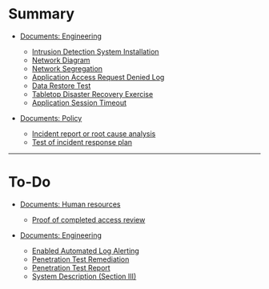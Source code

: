 # Summary

- [Documents: Engineering]()
  - [Intrusion Detection System Installation](intrusion-detection-system-installation.md)
  - [Network Diagram](network-diagram.md)
  - [Network Segregation](network-segregation.md)
  - [Application Access Request Denied Log](application-access-request-denied-log.md)
  - [Data Restore Test](data-restore-test.md)
  - [Tabletop Disaster Recovery Exercise](tabletop-disaster-recovery-exercise.md)
  - [Application Session Timeout](application-session-timeout.md)

- [Documents: Policy]()
  - [Incident report or root cause analysis](incident-report-or-root-cause-analysis.md)
  - [Test of incident response plan](test-of-incident-response-plan.md)

---

# To-Do

- [Documents: Human resources]()
  - [Proof of completed access review](proof-of-completed-access-review.md)

- [Documents: Engineering]()
  - [Enabled Automated Log Alerting](enabled-automated-log-alerting.md)
  - [Penetration Test Remediation](penetration-test-remediation.md)
  - [Penetration Test Report](penetration-test-report.md)
  - [System Description (Section III)](system-description.md)
